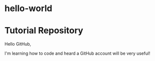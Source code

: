 # hello-world
Tutorial Repository
====

Hello GitHub,

I'm learning how to code and heard a GitHub account will be very useful!

